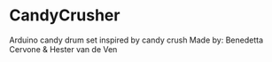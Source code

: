 # CandyCrusher
Arduino candy drum set inspired by candy crush
Made by: Benedetta Cervone & Hester van de Ven
